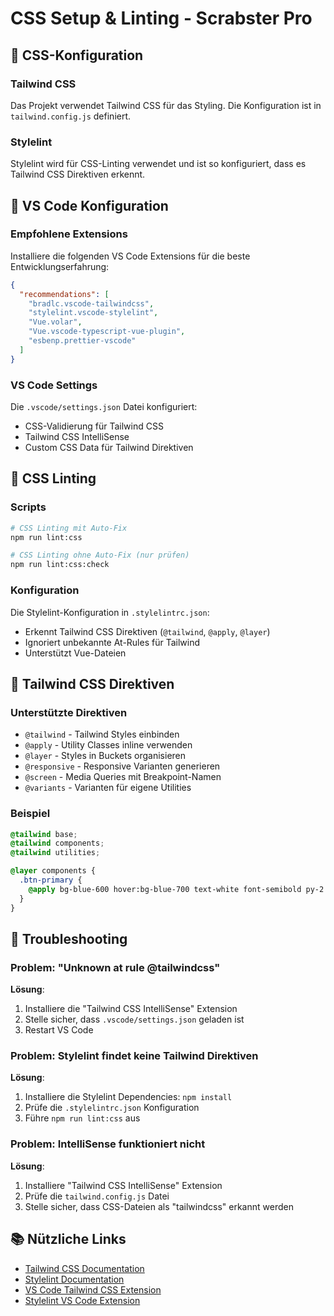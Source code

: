 # CSS Setup & Linting - Scrabster Pro

## 🎨 CSS-Konfiguration

### Tailwind CSS

Das Projekt verwendet Tailwind CSS für das Styling. Die Konfiguration ist in `tailwind.config.js` definiert.

### Stylelint

Stylelint wird für CSS-Linting verwendet und ist so konfiguriert, dass es Tailwind CSS Direktiven erkennt.

## 🔧 VS Code Konfiguration

### Empfohlene Extensions

Installiere die folgenden VS Code Extensions für die beste Entwicklungserfahrung:

```json
{
  "recommendations": [
    "bradlc.vscode-tailwindcss",
    "stylelint.vscode-stylelint",
    "Vue.volar",
    "Vue.vscode-typescript-vue-plugin",
    "esbenp.prettier-vscode"
  ]
}
```

### VS Code Settings

Die `.vscode/settings.json` Datei konfiguriert:

- CSS-Validierung für Tailwind CSS
- Tailwind CSS IntelliSense
- Custom CSS Data für Tailwind Direktiven

## 📝 CSS Linting

### Scripts

```bash
# CSS Linting mit Auto-Fix
npm run lint:css

# CSS Linting ohne Auto-Fix (nur prüfen)
npm run lint:css:check
```

### Konfiguration

Die Stylelint-Konfiguration in `.stylelintrc.json`:

- Erkennt Tailwind CSS Direktiven (`@tailwind`, `@apply`, `@layer`)
- Ignoriert unbekannte At-Rules für Tailwind
- Unterstützt Vue-Dateien

## 🎯 Tailwind CSS Direktiven

### Unterstützte Direktiven

- `@tailwind` - Tailwind Styles einbinden
- `@apply` - Utility Classes inline verwenden
- `@layer` - Styles in Buckets organisieren
- `@responsive` - Responsive Varianten generieren
- `@screen` - Media Queries mit Breakpoint-Namen
- `@variants` - Varianten für eigene Utilities

### Beispiel

```css
@tailwind base;
@tailwind components;
@tailwind utilities;

@layer components {
  .btn-primary {
    @apply bg-blue-600 hover:bg-blue-700 text-white font-semibold py-2 px-4 rounded;
  }
}
```

## 🐛 Troubleshooting

### Problem: "Unknown at rule @tailwindcss"

**Lösung**:

1. Installiere die "Tailwind CSS IntelliSense" Extension
2. Stelle sicher, dass `.vscode/settings.json` geladen ist
3. Restart VS Code

### Problem: Stylelint findet keine Tailwind Direktiven

**Lösung**:

1. Installiere die Stylelint Dependencies: `npm install`
2. Prüfe die `.stylelintrc.json` Konfiguration
3. Führe `npm run lint:css` aus

### Problem: IntelliSense funktioniert nicht

**Lösung**:

1. Installiere "Tailwind CSS IntelliSense" Extension
2. Prüfe die `tailwind.config.js` Datei
3. Stelle sicher, dass CSS-Dateien als "tailwindcss" erkannt werden

## 📚 Nützliche Links

- [Tailwind CSS Documentation](https://tailwindcss.com/docs)
- [Stylelint Documentation](https://stylelint.io/)
- [VS Code Tailwind CSS Extension](https://marketplace.visualstudio.com/items?itemName=bradlc.vscode-tailwindcss)
- [Stylelint VS Code Extension](https://marketplace.visualstudio.com/items?itemName=stylelint.vscode-stylelint)
